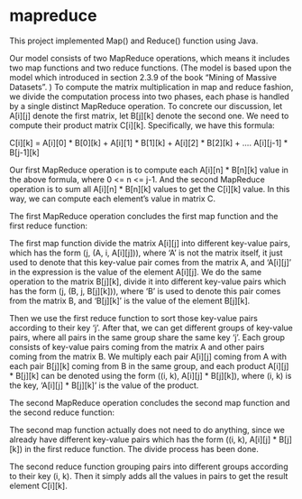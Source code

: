 # mapreduce

This project implemented Map() and Reduce() function using Java.

Our model consists of two MapReduce operations, which means it includes two map functions and two reduce functions. (The model is based upon the model which introduced in section 2.3.9 of the book “Mining of Massive Datasets”. ) To compute the matrix multiplication in map and reduce fashion, we divide the computation process into two phases, each phase is handled by a single distinct MapReduce operation. To concrete our discussion, let A[i][j] denote the first matrix, let B[j][k] denote the second one. We need to compute their product matrix C[i][k]. Specifically, we have this formula:

C[i][k] = A[i][0] * B[0][k] + A[i][1] * B[1][k] + A[i][2] * B[2][k] + .... A[i][j-1] * B[j-1][k] 

Our first MapReduce operation is to compute each  A[i][n] * B[n][k] value in the above formula, where 0 <= n <= j-1. And the second MapReduce operation is to sum all A[i][n] * B[n][k] values to get the C[i][k] value. In this way, we can compute each element’s value in matrix C. 

The first MapReduce operation concludes the first map function and the first reduce function:

The first map function divide the matrix A[i][j] into different key-value pairs, which has the form (j, (A, i, A[i][j])), where ‘A’ is not the matrix itself, it just used to denote that this key-value pair comes from the matrix A, and ‘A[i][j]’ in the expression is the value of the element A[i][j]. We do the same operation to the matrix B[j][k], divide it into different key-value pairs which has the form (j, (B, j, B[j][k])), where ‘B’ is used to denote this pair comes from the matrix B, and ‘B[j][k]’ is the value of the element B[j][k].

Then we use the first reduce function to sort those key-value pairs according to their key ‘j’. After that, we can get different groups of key-value pairs, where all pairs in the same group share the same key ‘j’. Each group consists of key-value pairs coming from the matrix A and other pairs coming from the matrix B. We multiply each pair A[i][j] coming from A with each pair B[j][k] coming from B in the same group, and each product A[i][j] * B[j][k] can be denoted using the form ((i, k), A[i][j] * B[j][k]), where (i, k) is the key, ‘A[i][j] * B[j][k]’ is the value of the product. 

The second MapReduce operation concludes the second map function and the second reduce function:

The second map function actually does not need to do anything, since we already have different key-value pairs which has the form ((i, k), A[i][j] * B[j][k]) in the first reduce function. The divide process has been done.

The second reduce function grouping pairs into different groups according to their key (i, k). Then it simply adds all the values in pairs to get the result element C[i][k].
